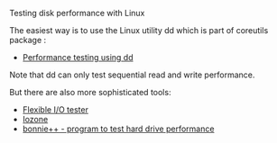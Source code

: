 Testing disk performance with Linux

The easiest way is to use the Linux utility dd which is part of coreutils package :

* [Performance testing using dd](https://www.thomas-krenn.com/en/wiki/Linux_I/O_Performance_Tests_using_dd)

Note that dd can only test sequential read and write performance.

But there are also more sophisticated tools:

* [Flexible I/O tester](https://www.thomas-krenn.com/en/wiki/Fio_version_information)
* [Iozone](https://linux.die.net/man/1/iozone)
* [bonnie++ - program to test hard drive performance](https://linux.die.net/man/8/bonnie++)


